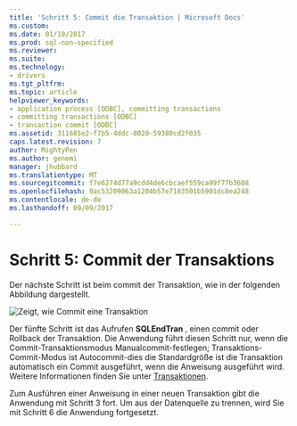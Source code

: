 ```yaml
---
title: 'Schritt 5: Commit die Transaktion | Microsoft Docs'
ms.custom: 
ms.date: 01/19/2017
ms.prod: sql-non-specified
ms.reviewer: 
ms.suite: 
ms.technology:
- drivers
ms.tgt_pltfrm: 
ms.topic: article
helpviewer_keywords:
- application process [ODBC], committing transactions
- committing transactions [ODBC]
- transaction commit [ODBC]
ms.assetid: 311685e2-f7b5-4ddc-8020-59380cd2f035
caps.latest.revision: 7
author: MightyPen
ms.author: genemi
manager: jhubbard
ms.translationtype: MT
ms.sourcegitcommit: f7e6274d77a9cdd4de6cbcaef559ca99f77b3608
ms.openlocfilehash: 9ac53209063a1204b57e7183501b5901dc8ea248
ms.contentlocale: de-de
ms.lasthandoff: 09/09/2017

---
```

# <a name="step-5-commit-the-transaction"></a>Schritt 5: Commit der Transaktions
Der nächste Schritt ist beim commit der Transaktion, wie in der folgenden Abbildung dargestellt.  
  
 ![Zeigt, wie Commit eine Transaktion](../../../odbc/reference/develop-app/media/pr16.gif "pr16")  
  
 Der fünfte Schritt ist das Aufrufen **SQLEndTran** , einen commit oder Rollback der Transaktion. Die Anwendung führt diesen Schritt nur, wenn die Commit-Transaktionsmodus Manualcommit-festlegen; Transaktions-Commit-Modus ist Autocommit-dies die Standardgröße ist die Transaktion automatisch ein Commit ausgeführt, wenn die Anweisung ausgeführt wird. Weitere Informationen finden Sie unter [Transaktionen](../../../odbc/reference/develop-app/transactions-odbc.md).  
  
 Zum Ausführen einer Anweisung in einer neuen Transaktion gibt die Anwendung mit Schritt 3 fort. Um aus der Datenquelle zu trennen, wird Sie mit Schritt 6 die Anwendung fortgesetzt.
